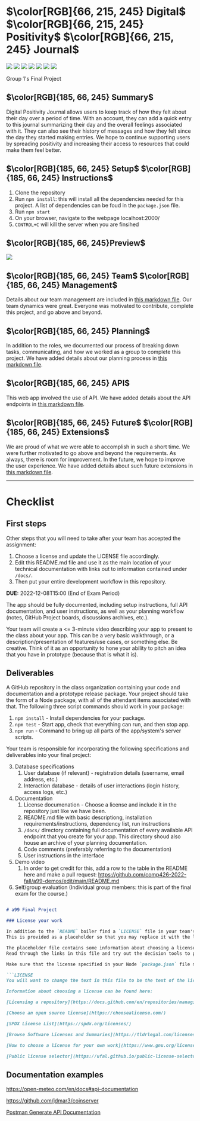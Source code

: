 # $\color[RGB]{66, 215, 245} Digital$ $\color[RGB]{66, 215, 245} Positivity$ $\color[RGB]{66, 215, 245} Journal$

<img src = "https://img.shields.io/badge/Node.js-339933?style=for-the-badge&logo=nodedotjs&logoColor=white" /> <img src = "https://img.shields.io/badge/Express.js-000000?style=for-the-badge&logo=express&logoColor=white" /> <img src = "https://img.shields.io/badge/npm-CB3837?style=for-the-badge&logo=npm&logoColor=white" /> <img src = "https://img.shields.io/badge/VSCode-0078D4?style=for-the-badge&logo=visual%20studio%20code&logoColor=white" /> <img src = "https://img.shields.io/badge/HTML5-E34F26?style=for-the-badge&logo=html5&logoColor=white" /> <img src = "https://img.shields.io/badge/CSS3-1572B6?style=for-the-badge&logo=css3&logoColor=white" /> <img src = "https://img.shields.io/badge/SQLite-07405E?style=for-the-badge&logo=sqlite&logoColor=white" />

Group 1's Final Project

## $\color[RGB]{185, 66, 245} Summary$ 
Digital Positivity Journal allows users to keep track of how they felt about their day over a period of time. With an account, they can add a quick entry to this journal summarizing their day and the overall feelings associated with it. They can also see their history of messages and how they felt since the day they started making entries. We hope to continue supporting users by spreading positivity and increasing their access to resources that could make them feel better.

## $\color[RGB]{185, 66, 245} Setup$ $\color[RGB]{185, 66, 245} Instructions$
1. Clone the repository
2. Run `npm install`: this will install all the dependencies needed for this project. A list of dependencies can be foud in the `package.json` file.
3. Run `npm start`
4. On your browser, navigate to the webpage localhost:2000/
5. `CONTROL+C` will kill the server when you are finsihed

## $\color[RGB]{185, 66, 245}Preview$
![](https://github.com/comp426-2022-fall/a99-group01/blob/main/demo.gif)


## $\color[RGB]{185, 66, 245} Team$ $\color[RGB]{185, 66, 245} Management$
Details about our team management are included in [this markdown file](docs/roles.md). Our team dynamics were great. Everyone was motivated to contribute, complete this project, and go above and beyond.

## $\color[RGB]{185, 66, 245} Planning$
In addition to the roles, we documented our process of breaking down tasks, communicating, and how we worked as a group to complete this project. We have added details about our planning process in [this markdown file](docs/plan.md).

## $\color[RGB]{185, 66, 245} API$
This web app involved the use of API. We have added details about the API endpoints in [this markdown file](docs/api.md).

## $\color[RGB]{185, 66, 245} Future$ $\color[RGB]{185, 66, 245} Extensions$
We are proud of what we were able to accomplish in such a short time. We were further motivated to go above and beyond the requirements. As always, there is room for improvement. In the future, we hope to improve the user experience. We have added details about such future extensions in [this markdown file](docs/futureExtensions.md).



------------------------
# Checklist

## First steps

Other steps that you will need to take after your team has accepted the assignment:

1. Choose a license and update the LICENSE file accordingly. 
2. Edit this README.md file and use it as the main location of your technical documentation with links out to information contained under `/docs/`.
8. Then put your entire development workflow in this repository.



**DUE:** 2022-12-08T15:00 (End of Exam Period)

The app should be fully documented, including setup instructions, full API documentation, and user instructions, as well as your planning workflow (notes, GitHub Project boards, discussions archives, etc.).

Your team will create a <= 3-minute video describing your app to present to the class about your app.
This can be a very basic walkthrough, or a description/presentation of features/use cases, or something else.
Be creative.
Think of it as an opportunity to hone your ability to pitch an idea that you have in prototype (because that is what it is).

## Deliverables

A GitHub repository in the class organization containing your code and documentation and a prototype release package.
Your project should take the form of a Node package, with all of the attendant items associated with that.
The following three script commands should work in your package:

1. `npm install` - Install dependencies for your package.
2. `npm test` - Start app, check that everything can run, and then stop app.
3. `npm run` - Command to bring up all parts of the app/system's server scripts.

Your team is responsible for incorporating the following specifications and deliverables into your final project:

3. Database specifications
	1. User database (if relevant) - registration details (username, email address, etc.)
	2. Interaction database - details of user interactions (login history, access logs, etc.)
4. Documentation
	1. License documenation - Choose a license and include it in the repository just like we have been.
	1. README.md file with basic descriptiong, installation requirements/instructions, dependency list, run instructions
	3. `/docs/` directory containing full documentation of every available API endpoint that you create for your app. This directory shoud also house an archive of your planning documentation. 
	2. Code comments (preferably referring to the documentation)
	3. User instructions in the interface
5. Demo video
	1. In order to get credit for this, add a row to the table in the README here and make a pull request: https://github.com/comp426-2022-fall/a99-demos/edit/main/README.md
7. Self/group evaluation (Individual group members: this is part of the final exam for the course.)


```README.md

# a99 Final Project

### License your work

In addition to the `README` boiler find a `LICENSE` file in your team's repo.
This is provided as a placeholder so that you may replace it with the license of your choice.

The placeholder file contains some information about choosing a license and how to include it in your repository.
Read through the links in this file and try out the decision tools to prepare for having a discussion with your team about licensing.

Make sure that the license specified in your Node `package.json` file matches that in your `LICENSE` file.

```LICENSE
You will want to change the text in this file to be the text of the license for your project.

Information about choosing a license can be found here:

[Licensing a repository](https://docs.github.com/en/repositories/managing-your-repositorys-settings-and-features/customizing-your-repository/licensing-a-repository)

[Choose an open source license](https://choosealicense.com/)

[SPDX License List](https://spdx.org/licenses/)

[Browse Software Licenses and Summaries](https://tldrlegal.com/licenses/browse)

[How to choose a license for your own work](https://www.gnu.org/licenses/license-recommendations.en.html) - GNU Operating System

[Public license selector](https://ufal.github.io/public-license-selector/) - Institute of Formal and Applied Linguistics (ÚFAL), Faculty of Mathematics and Physics, Charles University
```

## Documentation examples

https://open-meteo.com/en/docs#api-documentation

https://github.com/jdmar3/coinserver

[Postman Generate API Documentation](https://learning.postman.com/docs/publishing-your-api/documenting-your-api/)
